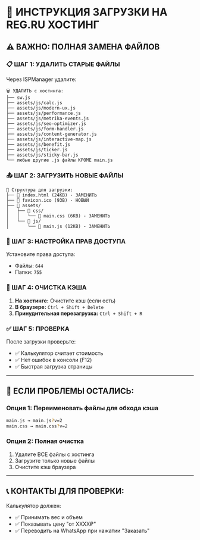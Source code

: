 # 🚀 ИНСТРУКЦИЯ ЗАГРУЗКИ НА REG.RU ХОСТИНГ

## ⚠️ ВАЖНО: ПОЛНАЯ ЗАМЕНА ФАЙЛОВ

### 📋 ШАГ 1: УДАЛИТЬ СТАРЫЕ ФАЙЛЫ
Через ISPManager удалите:
```
🗑️ УДАЛИТЬ с хостинга:
├── sw.js
├── assets/js/calc.js
├── assets/js/modern-ux.js
├── assets/js/performance.js
├── assets/js/metrika-events.js
├── assets/js/seo-optimizer.js
├── assets/js/form-handler.js
├── assets/js/content-generator.js
├── assets/js/interactive-map.js
├── assets/js/benefit.js
├── assets/js/ticker.js
├── assets/js/sticky-bar.js
└── любые другие .js файлы КРОМЕ main.js
```

### 📤 ШАГ 2: ЗАГРУЗИТЬ НОВЫЕ ФАЙЛЫ
```
📁 Структура для загрузки:
├── 📄 index.html (24KB) - ЗАМЕНИТЬ
├── 📄 favicon.ico (93B) - НОВЫЙ
├── 📁 assets/
│   ├── 📁 css/
│   │   └── 📄 main.css (6KB) - ЗАМЕНИТЬ
│   └── 📁 js/
│       └── 📄 main.js (12KB) - ЗАМЕНИТЬ
```

### 🔧 ШАГ 3: НАСТРОЙКА ПРАВ ДОСТУПА
Установите права доступа:
- Файлы: `644`
- Папки: `755`

### 🧹 ШАГ 4: ОЧИСТКА КЭША
1. **На хостинге:** Очистите кэш (если есть)
2. **В браузере:** `Ctrl + Shift + Delete`
3. **Принудительная перезагрузка:** `Ctrl + Shift + R`

### ✅ ШАГ 5: ПРОВЕРКА
После загрузки проверьте:
- ✅ Калькулятор считает стоимость
- ✅ Нет ошибок в консоли (F12)
- ✅ Быстрая загрузка страницы

---

## 🚨 ЕСЛИ ПРОБЛЕМЫ ОСТАЛИСЬ:

### Опция 1: Переименовать файлы для обхода кэша
```bash
main.js → main.js?v=2
main.css → main.css?v=2
```

### Опция 2: Полная очистка
1. Удалите ВСЕ файлы с хостинга
2. Загрузите только новые файлы
3. Очистите кэш браузера

---

## 📞 КОНТАКТЫ ДЛЯ ПРОВЕРКИ:
Калькулятор должен:
- ✅ Принимать вес и объем
- ✅ Показывать цену "от XXXX₽"
- ✅ Переводить на WhatsApp при нажатии "Заказать"